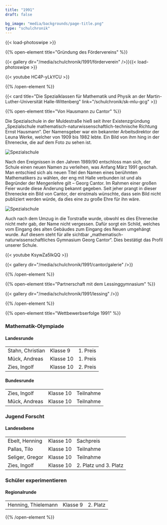 ```yaml
---
title: "1991"
draft: false

bg_image: "media/backgrounds/page-title.png"
type: "schulchronik"
---
```


{{< load-photoswipe >}}

{{% open-element title="Gründung des Fördervereins" %}}

{{< gallery dir="/media/schulchronik/1991/förderverein" />}}{{< load-photoswipe >}}

{{< youtube HC4P-yLkYCU >}}

{{% /open-element %}}

{{< card title="Die Spezialklassen für Mathematik und Physik an der Martin-Luther-Universität Halle-Wittenberg" link="/schulchronik/sk-mlu-gcg" >}}

{{% open-element title="Von Hausmann zu Cantor" %}}

Die Spezialschule in der Muldestraße hieß seit ihrer Existenzgründung  „Spezialschule mathematisch-naturwissenschaftlich-technische Richtung Ernst Hausmann“.
Der Namensgeber war ein bekannter Arbeitsdirektor der Leuna Werke, welcher von 1909 bis 1982 lebte. Ein Bild von ihm hing in der Ehrenecke, die auf dem Foto zu sehen ist.

![Spezialschule](/media/schulchronik/1991/cantor/1.png)

Nach den Ereignissen in den Jahren 1989/90 entschloss man sich, der Schule einen neuen Namen zu verleihen, was Anfang März 1991 geschah.
Man entschied sich als neuen Titel den Namen eines berühmten Mathematikers zu wählen, der eng mit Halle verbunden ist und als Begründer der Mengenlehre gilt – Georg Cantor.
Im Rahmen einer großen Feier wurde diese Änderung bekannt gegeben.
Seit jeher prangt in dieser Ehrenecke ein Bild von Cantor, der einstmals wünschte, dass sein Bild nicht publiziert werden würde, da dies eine zu große Ehre für ihn wäre.

![Spezialschule](/media/schulchronik/1991/cantor/2.png)

Auch nach dem Umzug in die Torstraße wurde, obwohl es dies Ehrenecke nicht mehr gab, der Name nicht vergessen. Dafür sorgt ein Schild, welches vom Eingang des alten Gebäudes zum Eingang des Neuen umgehängt wurde. Auf diesem steht für alle sichtbar „mathematisch-naturwissenschaftliches Gymnasium Georg Cantor“. Dies bestätigt das Profil unserer Schule.

{{< youtube KsywZa5IkQQ >}}

{{< gallery dir="/media/schulchronik/1991/cantor/galerie" />}}

{{% /open-element %}}

{{% open-element title="Partnerschaft mit dem Lessinggymnasium" %}}

{{< gallery dir="/media/schulchronik/1991/lessing" />}}

{{% /open-element %}}

{{% open-element title="Wettbewerbserfolge 1991" %}}

### Mathematik-Olympiade

#### Landesrunde

||| |
|-|-|-|
|Stahn, Christian|Klasse 9|1. Preis|
|Mück, Andreas|Klasse 10|1. Preis|
|Zies, Ingolf|Klasse 10|2. Preis|

#### Bundesrunde
||||
|-|-|-|
|Zies, Ingolf|Klasse 10|Teilnahme|
|Mück, Andreas|Klasse 10|Teilnahme|

### Jugend Forscht

#### Landesebene

||||
|-|-|-|
|Ebelt, Henning|Klasse 10|Sachpreis|
|Pallas, Tilo|Klasse 10|Teilnahme|
|Seliger, Gregor|Klasse 10|Teilnahme|
|Zies, Ingolf|Klasse 10|2. Platz und 3. Platz|

### Schüler experimentieren

#### Regionalrunde

||||
|-|-|-|
|Henning, Thielemann|Klasse 9|2. Platz|

{{% /open-element %}}
